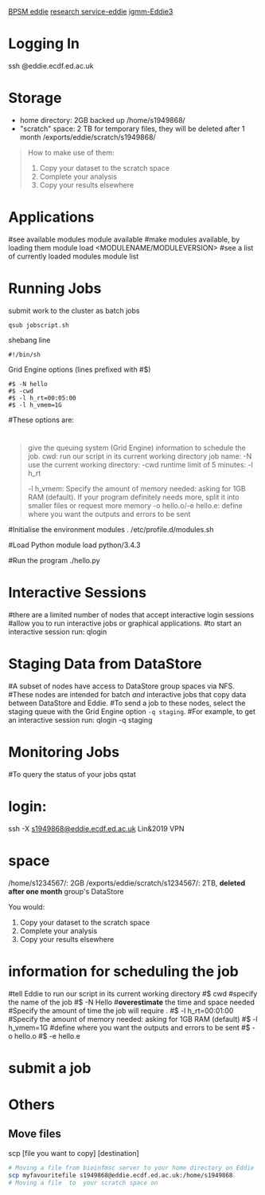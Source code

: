 [BPSM eddie](http://129.215.170.35/07_Using_Eddie.html)
[research service-eddie](https://www.wiki.ed.ac.uk/display/ResearchServices/Anaconda)
[igmm-Eddie3](http://wikilocal.igmm.ed.ac.uk/wiki/index.php/Cluster2-Eddie3)

# Logging In
ssh <YOUR UUN>@eddie.ecdf.ed.ac.uk
# Storage 
- home directory: 2GB backed up
/home/s1949868/
- "scratch" space: 2 TB for temporary files, they will be deleted after 1 month
/exports/eddie/scratch/s1949868/
> How to make use of them:
> 1.  Copy your dataset to the scratch space
> 2.  Complete your analysis
> 3.  Copy your results elsewhere
# Applications 
#see available modules
module available
#make modules available, by loading them
module load <MODULENAME/MODULEVERSION>
#see a list of currently loaded modules
module list
# Running Jobs 
submit work to the cluster as batch jobs
```
qsub jobscript.sh
```
shebang line
```
#!/bin/sh
```
Grid Engine options (lines prefixed with #$)
```
#$ -N hello              
#$ -cwd                  
#$ -l h_rt=00:05:00 
#$ -l h_vmem=1G
```
#These options are:
#
#
#
#
> give the queuing system (Grid Engine) information to schedule the job.
> cwd: run our script in its current working directory
> job name: -N
> use the current working directory: -cwd
> runtime limit of 5 minutes: -l h_rt
> 
> -l h_vmem: Specify the amount of memory needed: asking for 1GB RAM (default). If your program definitely needs more, split it into smaller files or request more memory
> -o hello.o/-e hello.e: define where you want the outputs and errors to be sent

#Initialise the environment modules
. /etc/profile.d/modules.sh
 
#Load Python
module load python/3.4.3
 
#Run the program
./hello.py
# Interactive Sessions 
#there are a limited number of nodes that accept interactive login sessions
#allow you to run interactive jobs or graphical applications. #to start an interactive session run:
qlogin
# Staging Data from DataStore 
#A subset of nodes have access to DataStore group spaces via NFS. 
#These nodes are intended for batch _and_ interactive jobs that copy data between DataStore and Eddie. 
#To send a job to these nodes, select the staging queue with the Grid Engine option `-q staging`. 
#For example, to get an interactive session run:
qlogin -q staging
# Monitoring Jobs 
#To query the status of your jobs
qstat
# login:
ssh -X s1949868@eddie.ecdf.ed.ac.uk
Lin&2019
VPN
# space
/home/s1234567/: 2GB
/exports/eddie/scratch/s1234567/: 2TB, **deleted after one month**
group's DataStore

You would:
1.  Copy your dataset to the scratch space
2.  Complete your analysis
3.  Copy your results elsewhere
# information for scheduling the job
#tell Eddie to run our script in its current working directory
#$ cwd
#specify the name of the job
#$ -N Hello
#**overestimate** the time and space needed
#Specify the amount of time the job will require .
#$ -l h_rt=00:01:00
#Specify the amount of memory needed: asking for 1GB RAM (default)
#$ -l h_vmem=1G
#define where you want the outputs and errors to be sent
#$ -o hello.o
#$ -e hello.e

# submit a job

# Others 
## Move files
scp [file you want to copy] [destination]
```bash
# Moving a file from bioinfmsc server to your home directory on Eddie 
scp myfavouritefile s1949868@eddie.ecdf.ed.ac.uk:/home/s1949868  
# Moving a file  to  your scratch space on
```

<!--stackedit_data:
eyJoaXN0b3J5IjpbLTEzNzQ4MDA1MDMsODg4NjEzNjQ4LDE2OD
czMzMyMDksLTExOTEwNTU5MzksMTg0MDMyNTc5NSwxOTc1NzM3
NjY3LC00NjU0NjI0NTgsLTE1Njg1ODIxNDEsNjUwODIzMDY4LD
E4NDk1OTAzNjYsMTQ3NTkwNDE5MiwzMjIyMDIwMjIsMTk2NzUy
OTgyNiwtMTAwMjUyOTcxMiwtMTUwNjcyNzgwMiwzODk1MjUxMD
YsLTEyMzE4ODM0NTYsNzIyNjIzMTgwLDE1MTgwMzUwNjYsNDQ3
NTY5Mzc4XX0=
-->